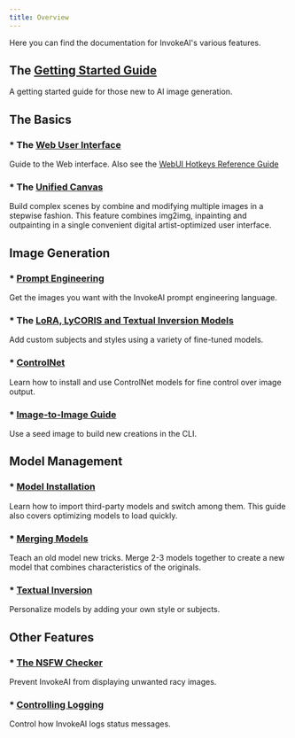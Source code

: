 ```yaml
---
title: Overview
---
```


Here you can find the documentation for InvokeAI's various features.

## The [Getting Started Guide](../help/gettingStartedWithAI) 
A getting started guide for those new to AI image generation. 

## The Basics
### * The [Web User Interface](WEB.md)
Guide to the Web interface. Also see the [WebUI Hotkeys Reference Guide](WEBUIHOTKEYS.md)

### * The [Unified Canvas](UNIFIED_CANVAS.md)
Build complex scenes by combine and modifying multiple images in a stepwise
fashion. This feature combines img2img, inpainting and outpainting in
a single convenient digital artist-optimized user interface.

## Image Generation
### * [Prompt Engineering](PROMPTS.md)
Get the images you want with the InvokeAI  prompt engineering language.

### * The [LoRA, LyCORIS and Textual Inversion Models](CONCEPTS.md)
Add custom subjects and styles using a variety of fine-tuned models.

### * [ControlNet](CONTROLNET.md)
Learn how to install and use ControlNet models for fine control over
image output.

### * [Image-to-Image Guide](IMG2IMG.md)
Use a seed image to build new creations in the CLI.

## Model Management

### * [Model Installation](../installation/050_INSTALLING_MODELS.md)
Learn how to import third-party models and switch among them. This
guide also covers optimizing models to load quickly.

### * [Merging Models](MODEL_MERGING.md)
Teach an old model new tricks. Merge 2-3 models together to create a
new model that combines characteristics of the originals.

### * [Textual Inversion](TRAINING.md)
Personalize models by adding your own style or subjects.

## Other Features

### * [The NSFW Checker](WATERMARK+NSFW.md)
Prevent InvokeAI from displaying unwanted racy images.

### * [Controlling Logging](LOGGING.md)
Control how InvokeAI logs status messages.

<!-- OUT OF DATE
### * [Miscellaneous](OTHER.md)
Run InvokeAI on Google Colab, generate images with repeating patterns,
batch process a file of prompts, increase the "creativity" of image
generation by adding initial noise, and more!
-->

